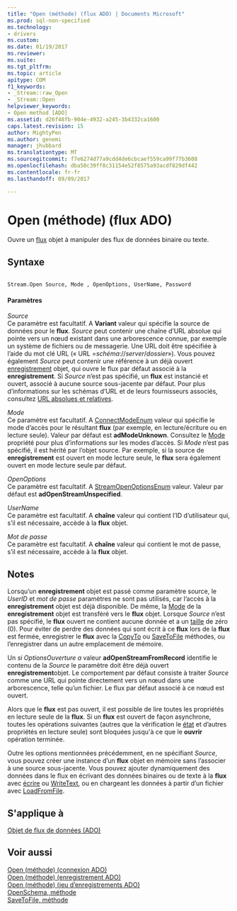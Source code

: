 ```yaml
---
title: "Open (méthode) (flux ADO) | Documents Microsoft"
ms.prod: sql-non-specified
ms.technology:
- drivers
ms.custom: 
ms.date: 01/19/2017
ms.reviewer: 
ms.suite: 
ms.tgt_pltfrm: 
ms.topic: article
apitype: COM
f1_keywords:
- _Stream::raw_Open
- _Stream::Open
helpviewer_keywords:
- Open method [ADO]
ms.assetid: d26f48fb-904e-4932-a245-3b4332ca1600
caps.latest.revision: 15
author: MightyPen
ms.author: genemi
manager: jhubbard
ms.translationtype: MT
ms.sourcegitcommit: f7e6274d77a9cdd4de6cbcaef559ca99f77b3608
ms.openlocfilehash: dba50c39ff8c31154e52f8575a93acdf829df442
ms.contentlocale: fr-fr
ms.lasthandoff: 09/09/2017

---
```

# <a name="open-method-ado-stream"></a>Open (méthode) (flux ADO)
Ouvre un [flux](../../../ado/reference/ado-api/stream-object-ado.md) objet à manipuler des flux de données binaire ou texte.  
  
## <a name="syntax"></a>Syntaxe  
  
```  
  
Stream.Open Source, Mode , OpenOptions, UserName, Password  
```  
  
#### <a name="parameters"></a>Paramètres  
 *Source*  
 Ce paramètre est facultatif. A **Variant** valeur qui spécifie la source de données pour le **flux**. *Source* peut contenir une chaîne d’URL absolue qui pointe vers un nœud existant dans une arborescence connue, par exemple un système de fichiers ou de messagerie. Une URL doit être spécifiée à l’aide du mot clé URL (« URL =*schéma*://*server*/*dossier*»). Vous pouvez également *Source* peut contenir une référence à un déjà ouvert [enregistrement](../../../ado/reference/ado-api/record-object-ado.md) objet, qui ouvre le flux par défaut associé à la **enregistrement**. Si *Source* n’est pas spécifié, un **flux** est instancié et ouvert, associé à aucune source sous-jacente par défaut. Pour plus d’informations sur les schémas d’URL et de leurs fournisseurs associés, consultez [URL absolues et relatives](../../../ado/guide/data/absolute-and-relative-urls.md).  
  
 *Mode*  
 Ce paramètre est facultatif. A [ConnectModeEnum](../../../ado/reference/ado-api/connectmodeenum.md) valeur qui spécifie le mode d’accès pour le résultant **flux** (par exemple, en lecture/écriture ou en lecture seule). Valeur par défaut est **adModeUnknown**. Consultez le [Mode](../../../ado/reference/ado-api/mode-property-ado.md) propriété pour plus d’informations sur les modes d’accès. Si *Mode* n’est pas spécifié, il est hérité par l’objet source. Par exemple, si la source de **enregistrement** est ouvert en mode lecture seule, le **flux** sera également ouvert en mode lecture seule par défaut.  
  
 *OpenOptions*  
 Ce paramètre est facultatif. A [StreamOpenOptionsEnum](../../../ado/reference/ado-api/streamopenoptionsenum.md) valeur. Valeur par défaut est **adOpenStreamUnspecified**.  
  
 *UserName*  
 Ce paramètre est facultatif. A **chaîne** valeur qui contient l’ID d’utilisateur qui, s’il est nécessaire, accède à la **flux** objet.  
  
 *Mot de passe*  
 Ce paramètre est facultatif. A **chaîne** valeur qui contient le mot de passe, s’il est nécessaire, accède à la **flux** objet.  
  
## <a name="remarks"></a>Notes  
 Lorsqu’un **enregistrement** objet est passé comme paramètre source, le *UserID* et *mot de passe* paramètres ne sont pas utilisés, car l’accès à la **enregistrement** objet est déjà disponible. De même, la [Mode](../../../ado/reference/ado-api/mode-property-ado.md) de la **enregistrement** objet est transféré vers le **flux** objet. Lorsque *Source* n’est pas spécifié, le **flux** ouvert ne contient aucune donnée et a un [taille](../../../ado/reference/ado-api/size-property-ado-stream.md) de zéro (0). Pour éviter de perdre des données qui sont écrit à ce **flux** lors de la **flux** est fermée, enregistrer le **flux** avec la [CopyTo](../../../ado/reference/ado-api/copyto-method-ado.md) ou [ SaveToFile](../../../ado/reference/ado-api/savetofile-method.md) méthodes, ou l’enregistrer dans un autre emplacement de mémoire.  
  
 Un *si OptionsOuverture a* valeur **adOpenStreamFromRecord** identifie le contenu de la *Source* le paramètre doit être déjà ouvert **enregistrement**objet. Le comportement par défaut consiste à traiter *Source* comme une URL qui pointe directement vers un nœud dans une arborescence, telle qu’un fichier. Le flux par défaut associé à ce nœud est ouvert.  
  
 Alors que le **flux** est pas ouvert, il est possible de lire toutes les propriétés en lecture seule de la **flux**. Si un **flux** est ouvert de façon asynchrone, toutes les opérations suivantes (autres que la vérification le [état](../../../ado/reference/ado-api/state-property-ado.md) et d’autres propriétés en lecture seule) sont bloquées jusqu'à ce que le **ouvrir** opération terminée.  
  
 Outre les options mentionnées précédemment, en ne spécifiant *Source*, vous pouvez créer une instance d’un **flux** objet en mémoire sans l’associer à une source sous-jacente. Vous pouvez ajouter dynamiquement des données dans le flux en écrivant des données binaires ou de texte à la **flux** avec [écrire](../../../ado/reference/ado-api/write-method.md) ou [WriteText](../../../ado/reference/ado-api/writetext-method.md), ou en chargeant les données à partir d’un fichier avec [ LoadFromFile](../../../ado/reference/ado-api/loadfromfile-method-ado.md).  
  
## <a name="applies-to"></a>S'applique à  
 [Objet de flux de données (ADO)](../../../ado/reference/ado-api/stream-object-ado.md)  
  
## <a name="see-also"></a>Voir aussi  
 [Open (méthode) (connexion ADO)](../../../ado/reference/ado-api/open-method-ado-connection.md)   
 [Open (méthode) (enregistrement ADO)](../../../ado/reference/ado-api/open-method-ado-record.md)   
 [Open (méthode) (jeu d’enregistrements ADO)](../../../ado/reference/ado-api/open-method-ado-recordset.md)   
 [OpenSchema, méthode](../../../ado/reference/ado-api/openschema-method.md)   
 [SaveToFile, méthode](../../../ado/reference/ado-api/savetofile-method.md)
